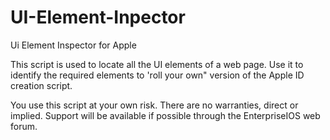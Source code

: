 UI-Element-Inpector
===================

Ui Element Inspector for Apple

This script is used to locate all the UI elements of a web page. 
Use it to identify the required elements to 'roll your own" version of the Apple ID creation script.

You use this script at your own risk. There are no warranties, direct or implied. Support will be available if possible through the EnterpriseIOS web forum.
